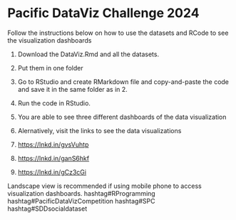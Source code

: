 # Pacific DataViz Challenge 2024
Follow the instructions below on how to use the datasets and RCode to see the visualization dashboards

1. Download the DataViz.Rmd and all the datasets.
2. Put them in one folder
3. Go to RStudio and create RMarkdown file and copy-and-paste the code and save it in the same folder as in 2.
4. Run the code in RStudio.
5. You are able to see three different dashboards of the data visualization

6. Alernatively, visit the links to see the data visualizations
1. https://lnkd.in/gvsVuhtp
2. https://lnkd.in/ganS6hkf
3. https://lnkd.in/gCz3cGi
   
Landscape view is recommended if using mobile phone to access visualization dashboards. 
hashtag#RProgramming hashtag#PacificDataVizCompetition hashtag#SPC hashtag#SDDsocialdataset
